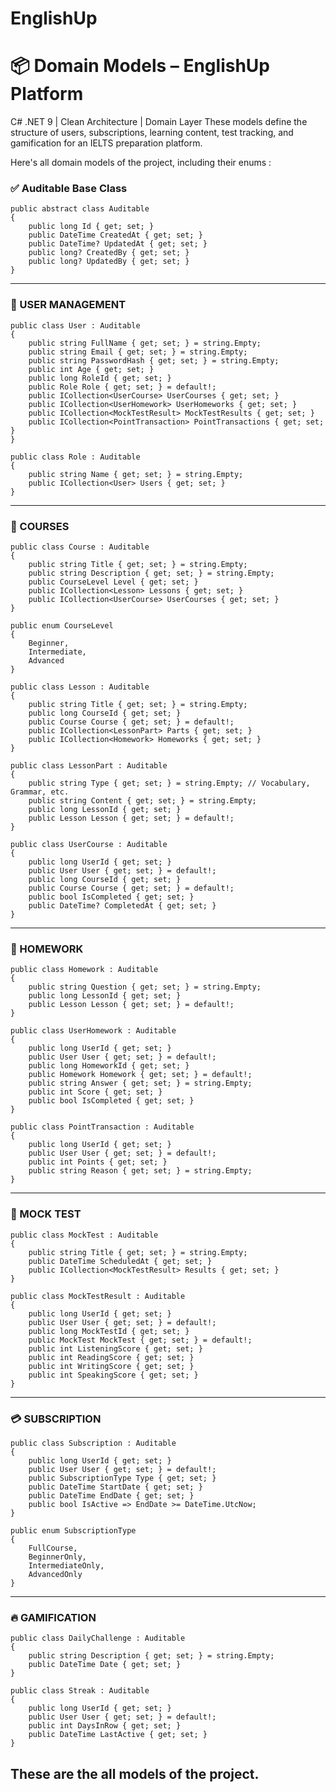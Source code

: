 # EnglishUp

# 📦 Domain Models – EnglishUp Platform
C# .NET 9 | Clean Architecture | Domain Layer
These models define the structure of users, subscriptions, learning content, test tracking, and gamification for an IELTS preparation platform.

Here's all domain models of the project, including their enums :
### ✅ Auditable Base Class
```
public abstract class Auditable
{
    public long Id { get; set; }
    public DateTime CreatedAt { get; set; }
    public DateTime? UpdatedAt { get; set; }
    public long? CreatedBy { get; set; }
    public long? UpdatedBy { get; set; }
}
```

-----------------------------------------------------------

### 👤 USER MANAGEMENT
```
public class User : Auditable
{
    public string FullName { get; set; } = string.Empty;
    public string Email { get; set; } = string.Empty;
    public string PasswordHash { get; set; } = string.Empty;
    public int Age { get; set; }
    public long RoleId { get; set; }
    public Role Role { get; set; } = default!;
    public ICollection<UserCourse> UserCourses { get; set; }
    public ICollection<UserHomework> UserHomeworks { get; set; }
    public ICollection<MockTestResult> MockTestResults { get; set; }
    public ICollection<PointTransaction> PointTransactions { get; set; }
}
```
```
public class Role : Auditable
{
    public string Name { get; set; } = string.Empty;
    public ICollection<User> Users { get; set; }
}
```

-----------------------------------------------------------

### 📘 COURSES
```
public class Course : Auditable
{
    public string Title { get; set; } = string.Empty;
    public string Description { get; set; } = string.Empty;
    public CourseLevel Level { get; set; }
    public ICollection<Lesson> Lessons { get; set; }
    public ICollection<UserCourse> UserCourses { get; set; }
}
```
```
public enum CourseLevel
{
    Beginner,
    Intermediate,
    Advanced
}
```
```
public class Lesson : Auditable
{
    public string Title { get; set; } = string.Empty;
    public long CourseId { get; set; }
    public Course Course { get; set; } = default!;
    public ICollection<LessonPart> Parts { get; set; }
    public ICollection<Homework> Homeworks { get; set; }
}
```
```
public class LessonPart : Auditable
{
    public string Type { get; set; } = string.Empty; // Vocabulary, Grammar, etc.
    public string Content { get; set; } = string.Empty;
    public long LessonId { get; set; }
    public Lesson Lesson { get; set; } = default!;
}
```

```
public class UserCourse : Auditable
{
    public long UserId { get; set; }
    public User User { get; set; } = default!;
    public long CourseId { get; set; }
    public Course Course { get; set; } = default!;
    public bool IsCompleted { get; set; }
    public DateTime? CompletedAt { get; set; }
}
```

-----------------------------------------------------------

### 📝 HOMEWORK
```
public class Homework : Auditable
{
    public string Question { get; set; } = string.Empty;
    public long LessonId { get; set; }
    public Lesson Lesson { get; set; } = default!;
}
```
```
public class UserHomework : Auditable
{
    public long UserId { get; set; }
    public User User { get; set; } = default!;
    public long HomeworkId { get; set; }
    public Homework Homework { get; set; } = default!;
    public string Answer { get; set; } = string.Empty;
    public int Score { get; set; }
    public bool IsCompleted { get; set; }
}
```
```
public class PointTransaction : Auditable
{
    public long UserId { get; set; }
    public User User { get; set; } = default!;
    public int Points { get; set; }
    public string Reason { get; set; } = string.Empty;
}
```

-----------------------------------------------------------

### 🧪 MOCK TEST
```
public class MockTest : Auditable
{
    public string Title { get; set; } = string.Empty;
    public DateTime ScheduledAt { get; set; }
    public ICollection<MockTestResult> Results { get; set; }
}
```
```
public class MockTestResult : Auditable
{
    public long UserId { get; set; }
    public User User { get; set; } = default!;
    public long MockTestId { get; set; }
    public MockTest MockTest { get; set; } = default!;
    public int ListeningScore { get; set; }
    public int ReadingScore { get; set; }
    public int WritingScore { get; set; }
    public int SpeakingScore { get; set; }
}
```

-----------------------------------------------------------

### 💳 SUBSCRIPTION
```
public class Subscription : Auditable
{
    public long UserId { get; set; }
    public User User { get; set; } = default!;
    public SubscriptionType Type { get; set; }
    public DateTime StartDate { get; set; }
    public DateTime EndDate { get; set; }
    public bool IsActive => EndDate >= DateTime.UtcNow;
}
```
```
public enum SubscriptionType
{
    FullCourse,
    BeginnerOnly,
    IntermediateOnly,
    AdvancedOnly
}
```

-----------------------------------------------------------

### 🔥 GAMIFICATION
```
public class DailyChallenge : Auditable
{
    public string Description { get; set; } = string.Empty;
    public DateTime Date { get; set; }
}
```
```
public class Streak : Auditable
{
    public long UserId { get; set; }
    public User User { get; set; } = default!;
    public int DaysInRow { get; set; }
    public DateTime LastActive { get; set; }
}
```


## These are the all models of the project.
